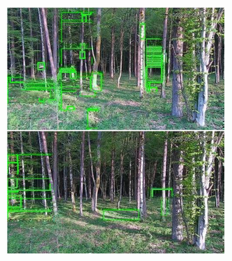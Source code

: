 ![20200505-060850-063855](in/20200505/20200505-060850-063855_0_.jpg)
![20200505-063900-070905](in/20200505/20200505-063900-070905_0_.jpg)
